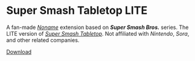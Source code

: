 # Super Smash Tabletop LITE

A fan-made *[Noname](https://github.com/libccy/noname)* extension based on ***Super Smash Bros.*** series. The LITE version of *[Super Smash Tabletop](https://github.com/Show-K/noname)*. Not affiliated with *Nintendo*, *Sora*, and other related companies.

[Download](https://download.unitedrhythmized.club/大乱桌斗.zip)